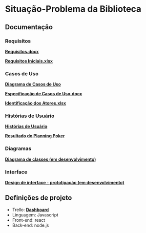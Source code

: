 # __Situação-Problema da Biblioteca__

## __Documentação__

### __Requisitos__

__[Requisitos.docx](https://docs.google.com/spreadsheets/d/1aHRcQx-Q3dlNUdO3G-etZRBfPfg2-RP_383lXU6rCMk/edit?usp=sharing)__

__[Requisitos Iniciais.xlsx](https://docs.google.com/document/d/18nx0kzo98G2zsqDh1IG5PyYutnQvfoGwUO52mVtRumo/edit?usp=sharing)__

### __Casos de Uso__

__[Diagrama de Casos de Uso](https://online.visual-paradigm.com/share.jsp?id=3535323435342d33)__

__[Especificação de Casos de Uso.docx](https://docs.google.com/document/d/13oO1WqzuiQWyNQZG_5FredCWvx7t6u5Sdnj7LUlijdg/edit?usp=sharing)__

__[Identificação dos Atores.xlsx](https://docs.google.com/spreadsheets/d/17SwyqZzf8Y2EGQ2pR6Ru8UEX3EXBh0M_8RDWphDdtw4/edit?usp=sharing)__

### __Histórias de Usuário__

__[Histórias de Usuário](https://docs.google.com/document/d/19vP7pgxlnMxnX0y3AGTtFSsHjx1qqG63O0DS5PKFUOg/edit?usp=sharing)__

__[Resultado do Planning Poker](https://drive.google.com/file/d/1VPpyaFoQ7XmL__wtK2bFRXb68pSYQX0A/view?usp=sharing)__


### __Diagramas__
__[Diagrama de classes (em desenvolvimento)](https://online.visual-paradigm.com/share.jsp?id=3535323435342d36)__


### __Interface__
__[Design de interface - prototipação (em desenvolvimento)](https://www.figma.com/file/vUhdTk6IyMiPGWSAgMDULF/ENG2-sistema-de-empr%C3%A9stimo-de-livros?node-id=0%3A1)__


## __Definições de projeto__
- Trello: __[Dashboard](https://trello.com/b/sJ8EhiHe/engsoft2)__
- Linguagem: Javascript
- Front-end: react
- Back-end: node.js